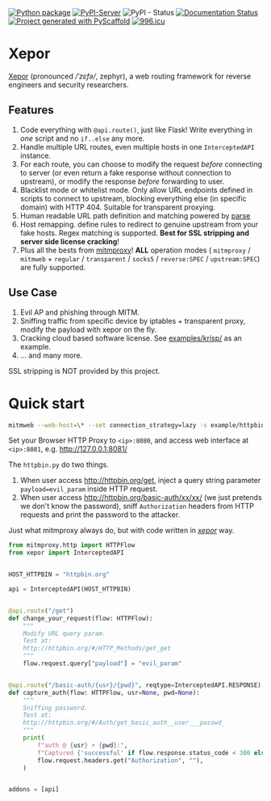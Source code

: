 [![Python package](https://github.com/xepor/xepor/actions/workflows/python-package.yml/badge.svg)](https://github.com/xepor/xepor/actions/workflows/python-package.yml)
[![PyPI-Server](https://img.shields.io/pypi/v/xepor.svg)](https://pypi.org/project/xepor/)
![PyPI - Status](https://img.shields.io/pypi/status/xepor)
[![Documentation Status](https://readthedocs.org/projects/xepor/badge/?version=latest)](https://xepor.readthedocs.io/en/latest/?badge=latest)
[![Project generated with PyScaffold](https://img.shields.io/badge/-PyScaffold-005CA0?logo=pyscaffold)](https://pyscaffold.org/)
[![996.icu](https://img.shields.io/badge/link-996.icu-red.svg)](https://996.icu)

# Xepor

[Xepor](https://github.com/xepor/xepor) (pronounced */ˈzɛfə/*, zephyr), a web routing framework for reverse engineers and security researchers.

## Features

1. Code everything with `@api.route()`, just like Flask! Write everything in *one* script and no `if..else` any more.
2. Handle multiple URL routes, even multiple hosts in one `InterceptedAPI` instance.
3. For each route, you can choose to modify the request *before* connecting to server (or even return a fake response without connection to upstream), or modify the response *before* forwarding to user.
4. Blacklist mode or whitelist mode. Only allow URL endpoints defined in scripts to connect to upstream, blocking everything else (in specific domain) with HTTP 404. Suitable for transparent proxying.
5. Human readable URL path definition and matching powered by [parse](https://pypi.org/project/parse/)
6. Host remapping. define rules to redirect to genuine upstream from your fake hosts. Regex matching is supported. **Best for SSL stripping and server side license cracking**!
7. Plus all the bests from [mitmproxy](https://github.com/mitmproxy/mitmproxy/)! **ALL** operation modes ( `mitmproxy` / `mitmweb` + `regular` / `transparent`  / `socks5` / `reverse:SPEC` / `upstream:SPEC`) are fully supported.

## Use Case

1. Evil AP and phishing through MITM.
2. Sniffing traffic from specific device by iptables + transparent proxy, modify the payload with xepor on the fly.
3. Cracking cloud based software license. See [examples/krisp/](https://github.com/xepor/xepor-examples/tree/main/krisp/) as an example.
4. ... and many more.

SSL stripping is NOT provided by this project.

# Quick start

```bash
mitmweb --web-host=\* --set connection_strategy=lazy -s example/httpbin/httpbin.py
```

Set your Browser HTTP Proxy to `<ip>:8080`, and access web interface at `<ip>:8081`, e.g. http://127.0.0.1:8081/

The `httpbin.py` do two things.

1. When user access http://httpbin.org/get, inject a query string parameter `payload=evil_param` inside HTTP request.
2. When user access http://httpbin.org/basic-auth/xx/xx/ (we just pretends we don't know the password), sniff `Authorization` headers from HTTP requests and print the password to the attacker.

Just what mitmproxy always do, but with code written in [*xepor*](https://github.com/xepor/xepor) way.

```python
from mitmproxy.http import HTTPFlow
from xepor import InterceptedAPI


HOST_HTTPBIN = "httpbin.org"

api = InterceptedAPI(HOST_HTTPBIN)


@api.route("/get")
def change_your_request(flow: HTTPFlow):
    """
    Modify URL query param.
    Test at:
    http://httpbin.org/#/HTTP_Methods/get_get
    """
    flow.request.query["payload"] = "evil_param"


@api.route("/basic-auth/{usr}/{pwd}", reqtype=InterceptedAPI.RESPONSE)
def capture_auth(flow: HTTPFlow, usr=None, pwd=None):
    """
    Sniffing password.
    Test at:
    http://httpbin.org/#/Auth/get_basic_auth__user___passwd_
    """
    print(
        f"auth @ {usr} + {pwd}:",
        f"Captured {'successful' if flow.response.status_code < 300 else 'unsuccessful'} login:",
        flow.request.headers.get("Authorization", ""),
    )


addons = [api]

```

